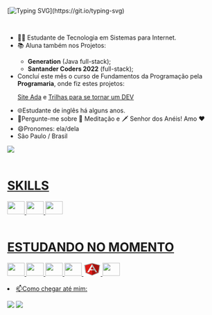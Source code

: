 [![Typing SVG](https://readme-typing-svg.herokuapp.com/?color=DDDD&size=35&center=true&vCenter=true&width=1000&lines=Olá,+Seja+Bem+Vindo(a)(e)!+;Sou+a+Audrey:+Dev+Java+Full-Stack+em+formação.)](https://git.io/typing-svg)

<p>&nbsp;</p>
<ul>
<li> 👩‍🎓 Estudante de Tecnologia em Sistemas para Internet.</li>
  <li> 📚 Aluna também nos Projetos: </li>
   <ul>
    <li><strong>Generation</strong> (Java full-stack);</li><li><strong>Santander Coders 2022</strong> (full-stack);</li>
   </ul>
 <li>Concluí este mês o curso de Fundamentos da Programação pela <strong>Programaria</strong>, onde fiz estes projetos:</li> 
      <p><a href='https://siteada.audreydev1.repl.co/' target='_blank' class='url'>Site Ada</a> e <a href='https://dicasparaserdev.audreydev1.repl.co/' target='_blank' class='url'>Trilhas para se tornar um DEV</a></p>     
<li>🌐Estudante de inglês há alguns anos.</li>
<li>💬Pergunte-me sobre 🥫 Meditação e 🗡 Senhor dos Anéis! Amo ❤️</li>
<li>😄Pronomes: ela/dela</li>
<li>São Paulo / Brasil</li>
</ul>

<div align="left">
  <a href="https://github.com/Dry-A">
  <img height="180em" src="https://github-readme-stats.vercel.app/api?username=Dry-A&show_icons=true&theme=dracula&include_all_commits=true&count_private=true"/>
</div>
 
<br>

<div>
  <h1>SKILLS</h1>
  <img src="https://cdn.jsdelivr.net/gh/devicons/devicon/icons/html5/html5-original.svg" height="30" width="40"/>
  <img src="https://cdn.jsdelivr.net/gh/devicons/devicon/icons/css3/css3-original.svg" height="30,5" width="40"/>
  <img src="https://cdn.jsdelivr.net/gh/devicons/devicon/icons/javascript/javascript-original.svg" height="30" width="40"/>
</div>
  
<br>
  
<div>
  <h1>ESTUDANDO NO MOMENTO</h1>
  <img src="https://cdn.jsdelivr.net/gh/devicons/devicon/icons/java/java-original.svg" height="30" width="40"/>
  <img src="https://cdn.jsdelivr.net/gh/devicons/devicon/icons/spring/spring-original.svg" height="30" width="40"/>
  <img src="https://cdn.jsdelivr.net/gh/devicons/devicon/icons/typescript/typescript-original.svg" height="30" width="40"/>
  <img src="https://cdn.jsdelivr.net/gh/devicons/devicon/icons/nodejs/nodejs-original.svg" height="30" width="40"/>
  <img src="https://github.com/devicons/devicon/blob/v2.15.1/icons/angularjs/angularjs-original.svg" height="30" width="40"/>
  <img src="https://cdn.jsdelivr.net/gh/devicons/devicon/icons/react/react-original-wordmark.svg" height="30" width="40"/>
</div>
<br>

<li>📫Como chegar até mim:<br>
 
<a href="https://www.linkedin.com/in/audreyalbuquerque/" target="_blank"><img src="https://img.shields.io/badge/LinkedIn-0077B5?style=for-the-badge&logo=linkedin&logoColor=white" target="_blank"></a>
<a href="https://www.instagram.com/dry.dev/" target="_blank"><img src="https://img.shields.io/badge/-Instagram-%23E4405F?style=for-the-badge&logo=instagram&logoColor=white" target="_blank"></a>
 

